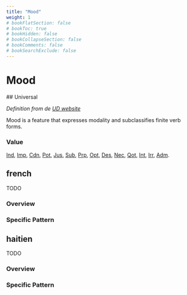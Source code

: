 ```yaml
---
title: "Mood"
weight: 1
# bookFlatSection: false
# bookToc: true
# bookHidden: false
# bookCollapseSection: false
# bookComments: false
# bookSearchExclude: false
---
```

# Mood

## Universal

*Definition from de [UD website](https://universaldependencies.org/u/feat/Mood.html)*

Mood is a feature that expresses modality and subclassifies finite verb forms.

### Value

[Ind](https://universaldependencies.org/u/feat/Mood.html#Ind),
[Imp](https://universaldependencies.org/u/feat/Mood.html#Imp),
[Cdn](https://universaldependencies.org/u/feat/Mood.html#Cdn),
[Pot](https://universaldependencies.org/u/feat/Mood.html#Pot),
[Jus](https://universaldependencies.org/u/feat/Mood.html#Jus),
[Sub](https://universaldependencies.org/u/feat/Mood.html#Sub),
[Prp](https://universaldependencies.org/u/feat/Mood.html#Prp),
[Opt](https://universaldependencies.org/u/feat/Mood.html#Opt),
[Des](https://universaldependencies.org/u/feat/Mood.html#Des),
[Nec](https://universaldependencies.org/u/feat/Mood.html#Nec),
[Qot](https://universaldependencies.org/u/feat/Mood.html#Qot),
[Int](https://universaldependencies.org/u/feat/Mood.html#Int),
[Irr](https://universaldependencies.org/u/feat/Mood.html#Irr),
[Adm](https://universaldependencies.org/u/feat/Mood.html#Adm).

## french

TODO
### Overview

### Specific Pattern




## haitien

TODO
### Overview

### Specific Pattern


